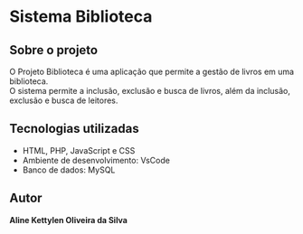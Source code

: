 # Sistema Biblioteca
## Sobre o projeto
O Projeto Biblioteca é uma aplicação que permite a gestão de livros em uma biblioteca.<br>
O sistema permite a inclusão, exclusão e busca de livros, além da inclusão, exclusão e busca de leitores.
## Tecnologias utilizadas
* HTML, PHP, JavaScript e CSS
* Ambiente de desenvolvimento: VsCode
* Banco de dados: MySQL
## Autor
<b>Aline Kettylen Oliveira da Silva</b>

